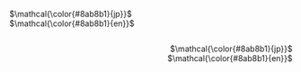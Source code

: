<p align="left">
$\mathcal{\color{#8ab8b1}{jp}}$ <br> $\mathcal{\color{#8ab8b1}{en}}$
</p>

<p align="center">
<img scr="https://media1.tenor.com/m/5orxbNXgmMEAAAAC/mafuyu-sato-anime-boy.gif"/>
</p>

<p align="right">
$\mathcal{\color{#8ab8b1}{jp}}$ <br> $\mathcal{\color{#8ab8b1}{en}}$
</p>
